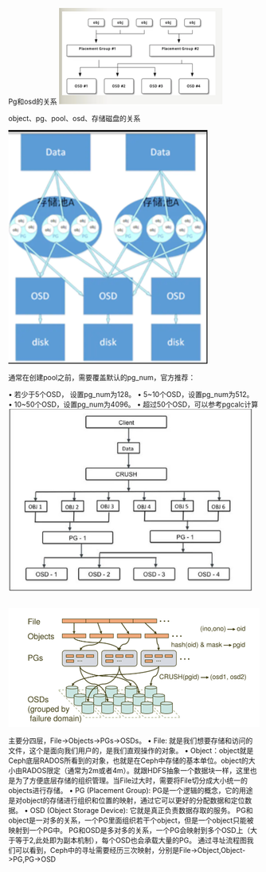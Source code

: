 Pg和osd的关系
![file://c:\users\baoyon~1\appdata\local\temp\tmp7stcwu\1.png](原理.assets/1.png)

object、pg、pool、osd、存储磁盘的关系

![file://c:\users\baoyon~1\appdata\local\temp\tmp7stcwu\2.png](原理.assets/2.png)

通常在创建pool之前，需要覆盖默认的pg_num，官方推荐：

• 若少于5个OSD， 设置pg_num为128。
• 5~10个OSD，设置pg_num为512。
• 10~50个OSD，设置pg_num为4096。
• 超过50个OSD，可以参考pgcalc计算
![file://c:\users\baoyon~1\appdata\local\temp\tmp7stcwu\3.png](原理.assets/3.png)



​         ![file://c:\users\baoyon~1\appdata\local\temp\tmp7stcwu\1.png](原理.assets/1-1641721787416.png)

主要分四层，File->Objects->PGs->OSDs。
• File: 就是我们想要存储和访问的文件，这个是面向我们用户的，是我们直观操作的对象。
• Object：object就是Ceph底层RADOS所看到的对象，也就是在Ceph中存储的基本单位。object的大小由RADOS限定（通常为2m或者4m）。就跟HDFS抽象一个数据块一样，这里也是为了方便底层存储的组织管理。当File过大时，需要将File切分成大小统一的objects进行存储。
• PG (Placement Group): PG是一个逻辑的概念，它的用途是对object的存储进行组织和位置的映射，通过它可以更好的分配数据和定位数据。
• OSD (Object Storage Device): 它就是真正负责数据存取的服务。
PG和object是一对多的关系，一个PG里面组织若干个object，但是一个object只能被映射到一个PG中。
PG和OSD是多对多的关系，一个PG会映射到多个OSD上（大于等于2,此处即为副本机制），每个OSD也会承载大量的PG。
通过寻址流程图我们可以看到，Ceph中的寻址需要经历三次映射，分别是File->Object,Object->PG,PG->OSD